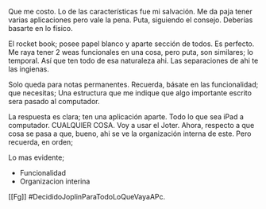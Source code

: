 Que me costo. Lo de las características fue mi salvación. Me da paja tener varias aplicaciones pero vale la pena. Puta, siguiendo el consejo. Deberías basarte en lo físico.

El rocket book; posee papel blanco y aparte sección de todos. Es perfecto. Me raya tener 2 weas funcionales en una cosa, pero puta, son similares; lo temporal. Así que ten todo de esa naturaleza ahi. Las separaciones de ahi te las ingienas.

Solo queda para notas permanentes. Recuerda, básate en las funcionalidad; que necesitas;
Una estructura que me indique que algo importante escrito sera pasado al computador.

La respuesta es clara; ten una aplicación aparte. Todo lo que sea iPad a computador. CUALQUIER COSA. Voy a usar el Joter. Ahora, respecto a que cosa se pasa a que, bueno, ahi se ve la organización interna de este. Pero recuerda, en orden; 

Lo mas evidente;
- Funcionalidad 
- Organizacion interina

[[Fg]]
#DecididoJoplinParaTodoLoQueVayaAPc.

